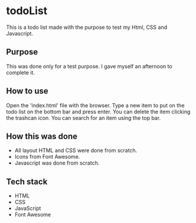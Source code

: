 # todoList

This is a todo list made with the purpose to test my Html, CSS and Javascript.

## Purpose

This was done only for a test purpose. I gave myself an afternoon to complete it.

## How to use

Open the 'index.html' file with the browser.
Type a new item to put on the todo list on the bottom bar and press enter.
You can delete the item clicking the trashcan icon.
You can search for an item using the top bar.

## How this was done

- All layout HTML and CSS were done from scratch.
- Icons from Font Awesome.
- Javascript was done from scratch.

## Tech stack

- HTML
- CSS
- JavaScript
- Font Awesome